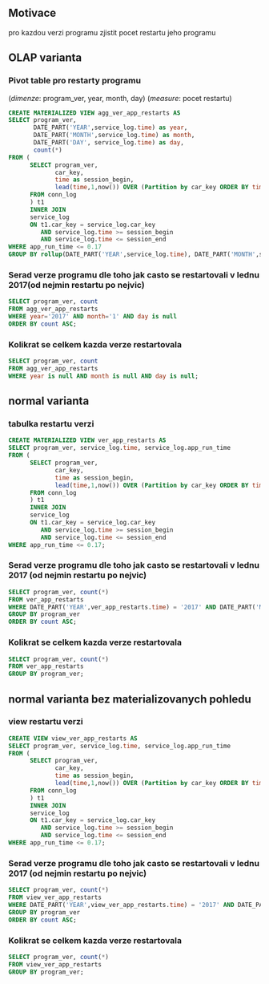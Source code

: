 ## Motivace 

pro kazdou verzi programu zjistit pocet restartu jeho programu

## OLAP varianta

### Pivot table pro restarty programu

(*dimenze*: program_ver, year, month, day) (*measure*: pocet restartu)

```sql
CREATE MATERIALIZED VIEW agg_ver_app_restarts AS 
SELECT program_ver, 
       DATE_PART('YEAR',service_log.time) as year,
       DATE_PART('MONTH',service_log.time) as month,
       DATE_PART('DAY', service_log.time) as day,
       count(*) 
FROM (
      SELECT program_ver,                                                                          
             car_key,
             time as session_begin,
             lead(time,1,now()) OVER (Partition by car_key ORDER BY time) AS session_end 
      FROM conn_log
      ) t1 
      INNER JOIN 
      service_log                                          
      ON t1.car_key = service_log.car_key 
         AND service_log.time >= session_begin 
         AND service_log.time <= session_end 
WHERE app_run_time <= 0.17 
GROUP BY rollup(DATE_PART('YEAR',service_log.time), DATE_PART('MONTH',service_log.time), DATE_PART('DAY',service_log.time)),program_ver;
```

### Serad verze programu dle toho jak casto se restartovali v lednu 2017(od nejmin restartu po nejvic)

```sql
SELECT program_ver, count 
FROM agg_ver_app_restarts
WHERE year='2017' AND month='1' AND day is null 
ORDER BY count ASC;
```

### Kolikrat se celkem kazda verze restartovala

```sql
SELECT program_ver, count 
FROM agg_ver_app_restarts 
WHERE year is null AND month is null AND day is null;
```

## normal varianta

### tabulka restartu verzi

```sql
CREATE MATERIALIZED VIEW ver_app_restarts AS 
SELECT program_ver, service_log.time, service_log.app_run_time 
FROM (
      SELECT program_ver,                                                                          
             car_key,
             time as session_begin,
             lead(time,1,now()) OVER (Partition by car_key ORDER BY time) AS session_end 
      FROM conn_log
      ) t1 
      INNER JOIN 
      service_log                                          
      ON t1.car_key = service_log.car_key 
         AND service_log.time >= session_begin 
         AND service_log.time <= session_end 
WHERE app_run_time <= 0.17;
```

### Serad verze programu dle toho jak casto se restartovali v lednu 2017 (od nejmin restartu po nejvic)

```sql
SELECT program_ver, count(*) 
FROM ver_app_restarts 
WHERE DATE_PART('YEAR',ver_app_restarts.time) = '2017' AND DATE_PART('MONTH',ver_app_restarts.time)='1' 
GROUP BY program_ver 
ORDER BY count ASC;
```

### Kolikrat se celkem kazda verze restartovala

```sql
SELECT program_ver, count(*) 
FROM ver_app_restarts
GROUP BY program_ver;
```

## normal varianta bez materializovanych pohledu

### view restartu verzi

```sql
CREATE VIEW view_ver_app_restarts AS 
SELECT program_ver, service_log.time, service_log.app_run_time 
FROM (
      SELECT program_ver,                                                                          
             car_key,
             time as session_begin,
             lead(time,1,now()) OVER (Partition by car_key ORDER BY time) AS session_end 
      FROM conn_log
      ) t1 
      INNER JOIN 
      service_log                                          
      ON t1.car_key = service_log.car_key 
         AND service_log.time >= session_begin 
         AND service_log.time <= session_end 
WHERE app_run_time <= 0.17;
```

### Serad verze programu dle toho jak casto se restartovali v lednu 2017 (od nejmin restartu po nejvic)

```sql
SELECT program_ver, count(*) 
FROM view_ver_app_restarts 
WHERE DATE_PART('YEAR',view_ver_app_restarts.time) = '2017' AND DATE_PART('MONTH',view_ver_app_restarts.time)='1' 
GROUP BY program_ver 
ORDER BY count ASC;
```

### Kolikrat se celkem kazda verze restartovala

```sql
SELECT program_ver, count(*) 
FROM view_ver_app_restarts
GROUP BY program_ver;
```
